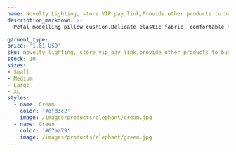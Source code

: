 ```yaml
---
name: Novelty Lighting, store VIP pay link,Provide other products to buyers
description_markdown: >-
  Petal modelling pillow cushion.Delicate elastic fabric, comfortable feel, no shedding, no fading Full filling, flexible and soft, comfortable, sedentary and not tired. About color: the goods of this shop are taken in kind, the color is specially proofread, and close to the kind, please buy a tiled plan shall be accurate because of the color contrast and brightness of different computer monitors are different, slight color difference is inevitable, not among the quality problems. [ plush dolls small knowledge ] plush toys after hand to pat, bask in the sun.syi

garment_type:
price: '1.01 USD'
sku: novelty_lighting,_store_vip_pay_link,provide_other_products_to_buyers
stock: 10
sizes:
- Small
- Medium
- Large
- XL
styles:
  - name: Cream
    color: '#dfd3c2'
    image: /images/products/elephant/cream.jpg
  - name: Green
    color: '#67aa79'
    image: /images/products/elephant/green.jpg
---
```

